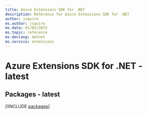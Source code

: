 ```yaml
---
title: Azure Extensions SDK for .NET
description: Reference for Azure Extensions SDK for .NET
author: jsquire
ms.author: jsquire
ms.data: 01/03/2023
ms.topic: reference
ms.devlang: dotnet
ms.service: extensions
---
```

# Azure Extensions SDK for .NET - latest
## Packages - latest
[!INCLUDE [packages](extensions-index.md)]